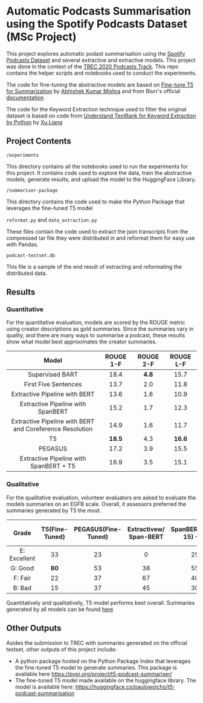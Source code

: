 # Automatic Podcasts Summarisation using the Spotify Podcasts Dataset (MSc Project)

This project explores automatic podast summarisation using the [Spotify Podcasts Dataset](https://arxiv.org/abs/2004.04270) and several extractive and extractive models. This project was done in the context of the [TREC 2020 Podcasts Track](https://podcastsdataset.byspotify.com/). This repo contains the helper scripts and notebooks used to conduct the experiments. 

The code for fine-tuning the abstractive models are based on [Fine-tune T5 for Summarization](https://github.com/abhimishra91/transformers-tutorials/blob/master/transformers_summarization_wandb.ipynb) by [Abhishek Kumar Mishra](https://github.com/abhimishra91) and from Blurr's official [documentation](https://ohmeow.github.io/blurr/modeling-summarization/) 

The code for the Keyword Extraction technique used to filter the original dataset is based on code from [Understand TextRank for Keyword Extraction by Python](https://towardsdatascience.com/textrank-for-keyword-extraction-by-python-c0bae21bcec0) by [Xu Liang](https://towardsdatascience.com/@bramblexu)

## Project Contents

    /experiments
This directory contains all the notebooks used to run the experiments for this project. It contains code
used to explore the data, train the abstractive models, generate results, and upload the model to the HuggingFace
Library.

    /summariser-package

This directory contains the code used to make the Python Package that leverages the fine-tuned T5 model

`reformat.py` and `data_extraction.py`

These files contain the code used to extract the json transcripts from the compressed tar file they were 
distributed in and reformat them for easy use with Pandas.

`podcast-testset.db`

This file is a sample of the end result of extracting and reformating the distributed data.

## Results

### Quantitative

For the quantitative evaluation, models are scored by the ROUGE metric using creator descriptions as gold summaries.
Since the summaries vary in quality, and there are many ways to summarise a podcast, these results show what model best
approximates the creator summaries.

| Model | ROUGE 1-F  | ROUGE 2-F  | ROUGE L-F |
| :-----: | :-: | :-: |:-: |
| Supervised BART | 18.4 | **4.8** | 15.7 |
| First Five Sentences | 13.7 | 2.0 | 11.8 |
| Extractive Pipeline with BERT | 13.6 | 1.6 | 10.9 |
| Extractive Pipeline with SpanBERT | 15.2 | 1.7| 12.3 |
| Extractive Pipeline with BERT and Coreference Resolution | 14.9 | 1.6 | 11.7 |
| T5 | **18.5** | 4.3 | **16.6** |
| PEGASUS | 17.2 | 3.9 | 15.5 |
| Extractive Pipeline with SpanBERT + T5 | 16.9 | 3.5 | 15.1 |

### Qualitative

For the qualitative evaluation, volunteer evaluators are asked to evaluate the models summaries on an EGFB scale.
Overall, it assessors preferred the summaries generated by T5 the most.

| Grade | T5(Fine-Tuned) | PEGASUS(Fine-Tuned) | Extractivew/ Span-BERT | SpanBERT(Top-15) +T5 | First-15Sentences +T5| 
| :-----: | :-: | :-: |:-: | :-: |:-: |
E: Excellent | 33 | 23 | 0 | 25 | **36**
G: Good |**80** | 53 | 38 | 55| 57
F: Fair | 22 | 37 | 67 | 40 |40
B: Bad |15 | 37 | 45 | 30 |17

Quantitatively and qualitatively, T5 model performs best overall. Summaries generated by all models can be found [here](https://docs.google.com/spreadsheets/d/1sVvH8Mrw0cGDgtG6Wqf--azpRp9E9D-FcMEA5qaMMmU/edit?usp=sharing)

## Other Outputs
Asides the submission to TREC with summaries generated on the official testset, other outputs of this project include: 

 - A python package hosted on the Python Package Index that leverages the fine-tuned T5 model to generate summaries. This package is available here https://pypi.org/project/t5-podcast-summariser/
 - The fine-tuned T5 model made available on the huggingface library. The model is available here: https://huggingface.co/paulowoicho/t5-podcast-summarisation
